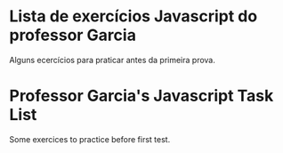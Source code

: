 # Lista de exercícios Javascript do professor Garcia
Alguns ecercícios para praticar antes da primeira prova.
# Professor Garcia's Javascript Task List
Some exercices to practice before first test.